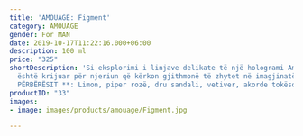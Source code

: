 ```yaml
---
title: 'AMOUAGE: Figment'
category: AMOUAGE
gender: For MAN
date: 2019-10-17T11:22:16.000+06:00
description: 100 ml
price: "325"
shortDescription: 'Si eksplorimi i linjave delikate të një hologrami Amouage Figment
  është krijuar për njeriun që kërkon gjithmonë të zhytet në imagjinatën e të panjohurës.  **
  PËRBËRËSIT **: Limon, piper rozë, dru sandali, vetiver, akorde tokësore. **100ml-EDP-MAN**'
productID: "33"
images:
- image: images/products/amouage/Figment.jpg

---
```

